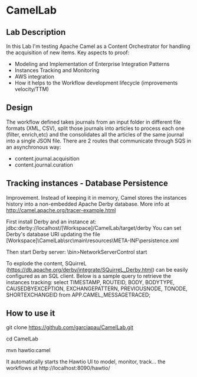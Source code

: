 # CamelLab

## Lab Description
In this Lab I'm testing Apache Camel as a Content Orchestrator for handling the acquisition of new items. Key aspects to proof:
* Modeling and Implementation of Enterprise Integration Patterns
* Instances Tracking and Monitoring
* AWS integration
* How it helps to the Workflow development lifecycle (improvements velocity/TTM)

## Design
The workflow defined takes journals from an input folder in different file formats (XML, CSV), split those journals into articles to process each one (filter, enrich,etc) and the consolidates all the articles of the same journal into a single JSON file.
There are 2 routes that communicate through SQS in an asynchronous way:
* content.journal.acquisition
* content.journal.curation

## Tracking instances - Database Persistence
Improvement. Instead of keeping it in  memory, Camel stores the instances history into a non-embedded Apache Derby database.
More info at http://camel.apache.org/tracer-example.html

First install Derby and an instance at: jdbc:derby://localhost/[Workspace]/CamelLab/target/derby
You can set Derby's database URI updating the file [Workspace]\CamelLab\src\main\resources\META-INF\persistence.xml

Then start Derby server:
<db-derby-home>\bin>NetworkServerControl start

To explode the content, SQuirreL (https://db.apache.org/derby/integrate/SQuirreL_Derby.html) can be easily configured as an SQL client.
Below is a sample query to retrieve the instances tracking:
    select TIMESTAMP, ROUTEID, BODY, BODYTYPE, CAUSEDBYEXCEPTION, EXCHANGEPATTERN, PREVIOUSNODE, TONODE, SHORTEXCHANGEID
    from APP.CAMEL_MESSAGETRACED;

## How to use it
git clone https://github.com/garciapau/CamelLab.git

cd CamelLab

mvn hawtio:camel

It automatically starts the Hawtio UI to model, monitor, track... the workflows at http://localhost:8090/hawtio/
